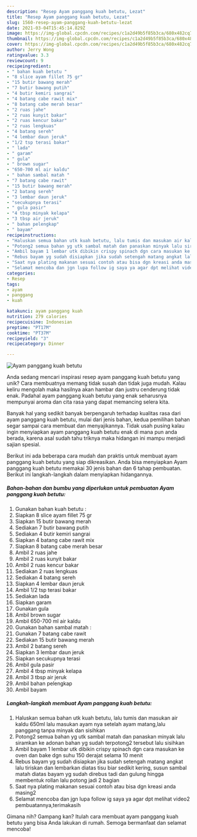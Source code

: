 ```yaml
---
description: "Resep Ayam panggang kuah betutu, Lezat"
title: "Resep Ayam panggang kuah betutu, Lezat"
slug: 1560-resep-ayam-panggang-kuah-betutu-lezat
date: 2021-03-04T15:45:14.829Z
image: https://img-global.cpcdn.com/recipes/c1a2d49b5f85b3ca/680x482cq70/ayam-panggang-kuah-betutu-foto-resep-utama.jpg
thumbnail: https://img-global.cpcdn.com/recipes/c1a2d49b5f85b3ca/680x482cq70/ayam-panggang-kuah-betutu-foto-resep-utama.jpg
cover: https://img-global.cpcdn.com/recipes/c1a2d49b5f85b3ca/680x482cq70/ayam-panggang-kuah-betutu-foto-resep-utama.jpg
author: Jerry Wong
ratingvalue: 3.3
reviewcount: 9
recipeingredient:
- " bahan kuah betutu "
- "8 slice ayam fillet 75 gr"
- "15 butir bawang merah"
- "7 butir bawang putih"
- "4 butir kemiri sangrai"
- "4 batang cabe rawit mix"
- "8 batang cabe merah besar"
- "2 ruas jahe"
- "2 ruas kunyit bakar"
- "2 ruas kencur bakar"
- "2 ruas lengkuas"
- "4 batang sereh"
- "4 lembar daun jeruk"
- "1/2 tsp terasi bakar"
- " lada"
- " garam"
- " gula"
- " brown sugar"
- "650-700 ml air kaldu"
- " bahan sambal matah "
- "7 batang cabe rawit"
- "15 butir bawang merah"
- "2 batang sereh"
- "3 lembar daun jeruk"
- "secukupnya terasi"
- " gula pasir"
- "4 tbsp minyak kelapa"
- "3 tbsp air jeruk"
- " bahan pelengkap"
- " bayam"
recipeinstructions:
- "Haluskan semua bahan utk kuah betutu, lalu tumis dan masukan air kaldu 650ml lalu masukan ayam nya setelah ayam matang,lalu panggang tanpa minyak dan sisihkan"
- "Potong2 semua bahan yg utk sambal matah dan panaskan minyak lalu siramkan ke adonan bahan yg sudah terpotong2 tersebut lalu sisihkan"
- "Ambil bayam 1 lembar utk dibikin crispy spinach dgn cara masukan ke oven dan bake dgn suhu 150 derajat selama 10 menit"
- "Rebus bayam yg sudah disiapkan jika sudah setengah matang angkat lalu tiriskan dan lembarkan diatas tisu biar sedikit kering, susun sambal matah diatas bayam yg sudah direbus tadi dan gulung hingga membentuk rollan lalu potong jadi 2 bagian"
- "Saat nya plating makanan sesuai contoh atau bisa dgn kreasi anda masing2"
- "Selamat mencoba dan jgn lupa follow ig saya ya agar dpt melihat video2 pembuatannya,terimakasih"
categories:
- Resep
tags:
- ayam
- panggang
- kuah

katakunci: ayam panggang kuah 
nutrition: 279 calories
recipecuisine: Indonesian
preptime: "PT17M"
cooktime: "PT37M"
recipeyield: "3"
recipecategory: Dinner

---
```



![Ayam panggang kuah betutu](https://img-global.cpcdn.com/recipes/c1a2d49b5f85b3ca/680x482cq70/ayam-panggang-kuah-betutu-foto-resep-utama.jpg)

Anda sedang mencari inspirasi resep ayam panggang kuah betutu yang unik? Cara membuatnya memang tidak susah dan tidak juga mudah. Kalau keliru mengolah maka hasilnya akan hambar dan justru cenderung tidak enak. Padahal ayam panggang kuah betutu yang enak seharusnya mempunyai aroma dan cita rasa yang dapat memancing selera kita.



Banyak hal yang sedikit banyak berpengaruh terhadap kualitas rasa dari ayam panggang kuah betutu, mulai dari jenis bahan, kedua pemilihan bahan segar sampai cara membuat dan menyajikannya. Tidak usah pusing kalau ingin menyiapkan ayam panggang kuah betutu enak di mana pun anda berada, karena asal sudah tahu triknya maka hidangan ini mampu menjadi sajian spesial.


Berikut ini ada beberapa cara mudah dan praktis untuk membuat ayam panggang kuah betutu yang siap dikreasikan. Anda bisa menyiapkan Ayam panggang kuah betutu memakai 30 jenis bahan dan 6 tahap pembuatan. Berikut ini langkah-langkah dalam menyiapkan hidangannya.

<!--inarticleads1-->

##### Bahan-bahan dan bumbu yang diperlukan untuk pembuatan Ayam panggang kuah betutu:

1. Gunakan  bahan kuah betutu :
1. Siapkan 8 slice ayam fillet 75 gr
1. Siapkan 15 butir bawang merah
1. Sediakan 7 butir bawang putih
1. Sediakan 4 butir kemiri sangrai
1. Siapkan 4 batang cabe rawit mix
1. Siapkan 8 batang cabe merah besar
1. Ambil 2 ruas jahe
1. Ambil 2 ruas kunyit bakar
1. Ambil 2 ruas kencur bakar
1. Sediakan 2 ruas lengkuas
1. Sediakan 4 batang sereh
1. Siapkan 4 lembar daun jeruk
1. Ambil 1/2 tsp terasi bakar
1. Sediakan  lada
1. Siapkan  garam
1. Gunakan  gula
1. Ambil  brown sugar
1. Ambil 650-700 ml air kaldu
1. Gunakan  bahan sambal matah :
1. Gunakan 7 batang cabe rawit
1. Sediakan 15 butir bawang merah
1. Ambil 2 batang sereh
1. Siapkan 3 lembar daun jeruk
1. Siapkan secukupnya terasi
1. Ambil  gula pasir
1. Ambil 4 tbsp minyak kelapa
1. Ambil 3 tbsp air jeruk
1. Ambil  bahan pelengkap
1. Ambil  bayam




<!--inarticleads2-->

##### Langkah-langkah membuat Ayam panggang kuah betutu:

1. Haluskan semua bahan utk kuah betutu, lalu tumis dan masukan air kaldu 650ml lalu masukan ayam nya setelah ayam matang,lalu panggang tanpa minyak dan sisihkan
1. Potong2 semua bahan yg utk sambal matah dan panaskan minyak lalu siramkan ke adonan bahan yg sudah terpotong2 tersebut lalu sisihkan
1. Ambil bayam 1 lembar utk dibikin crispy spinach dgn cara masukan ke oven dan bake dgn suhu 150 derajat selama 10 menit
1. Rebus bayam yg sudah disiapkan jika sudah setengah matang angkat lalu tiriskan dan lembarkan diatas tisu biar sedikit kering, susun sambal matah diatas bayam yg sudah direbus tadi dan gulung hingga membentuk rollan lalu potong jadi 2 bagian
1. Saat nya plating makanan sesuai contoh atau bisa dgn kreasi anda masing2
1. Selamat mencoba dan jgn lupa follow ig saya ya agar dpt melihat video2 pembuatannya,terimakasih




Gimana nih? Gampang kan? Itulah cara membuat ayam panggang kuah betutu yang bisa Anda lakukan di rumah. Semoga bermanfaat dan selamat mencoba!
